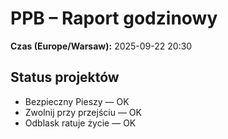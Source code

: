 # PPB – Raport godzinowy
**Czas (Europe/Warsaw):** 2025-09-22 20:30

## Status projektów
- Bezpieczny Pieszy — OK
- Zwolnij przy przejściu — OK
- Odblask ratuje życie — OK

